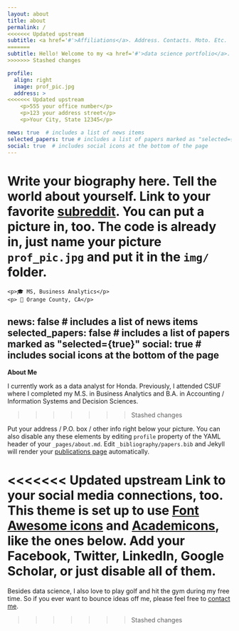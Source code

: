 ```yaml
---
layout: about
title: about
permalink: /
<<<<<<< Updated upstream
subtitle: <a href='#'>Affiliations</a>. Address. Contacts. Moto. Etc.
=======
subtitle: Hello! Welcome to my <a href='#'>data science portfolio</a>.
>>>>>>> Stashed changes

profile:
  align: right
  image: prof_pic.jpg
  address: >
<<<<<<< Updated upstream
    <p>555 your office number</p>
    <p>123 your address street</p>
    <p>Your City, State 12345</p>

news: true  # includes a list of news items
selected_papers: true # includes a list of papers marked as "selected={true}"
social: true  # includes social icons at the bottom of the page
---
```


Write your biography here. Tell the world about yourself. Link to your favorite [subreddit](http://reddit.com). You can put a picture in, too. The code is already in, just name your picture `prof_pic.jpg` and put it in the `img/` folder.
=======
    <p>🎓 MS, Business Analytics</p>
    <p> 📍 Orange County, CA</p>
    
    
news: false  # includes a list of news items
selected_papers: false # includes a list of papers marked as "selected={true}"
social: true  # includes social icons at the bottom of the page
---

<p></p> 
 <a href='#' style="text-decoration:none"><b>About Me</b></a>

 I currently work as a data analyst for Honda. Previously, I attended CSUF where I completed my <a href='#' style="text-decoration:none">M.S. in Business Analytics</a> and <a href='#' style="text-decoration:none">B.A. in Accounting / Information Systems and Decision Sciences</a>.
>>>>>>> Stashed changes

Put your address / P.O. box / other info right below your picture. You can also disable any these elements by editing `profile` property of the YAML header of your `_pages/about.md`. Edit `_bibliography/papers.bib` and Jekyll will render your [publications page](/al-folio/publications/) automatically.

<<<<<<< Updated upstream
Link to your social media connections, too. This theme is set up to use [Font Awesome icons](http://fortawesome.github.io/Font-Awesome/) and [Academicons](https://jpswalsh.github.io/academicons/), like the ones below. Add your Facebook, Twitter, LinkedIn, Google Scholar, or just disable all of them.
=======
 Besides data science, I also love to play golf and hit the gym during my free time. So if you ever want to bounce ideas off me, please feel free to [contact me](email:shainalolin@gmail.com).
>>>>>>> Stashed changes
